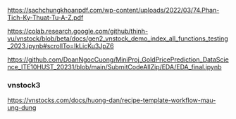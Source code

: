 https://sachchungkhoanpdf.com/wp-content/uploads/2022/03/74.Phan-Tich-Ky-Thuat-Tu-A-Z.pdf

https://colab.research.google.com/github/thinh-vu/vnstock/blob/beta/docs/gen2_vnstock_demo_index_all_functions_testing_2023.ipynb#scrollTo=IkLicKu3JpZ6

https://github.com/DoanNgocCuong/MiniProj_GoldPricePrediction_DataScience_ITE10HUST_20231/blob/main/SubmitCodeAllZip/EDA/EDA_final.ipynb


### vnstock3
https://vnstocks.com/docs/huong-dan/recipe-template-workflow-mau-ung-dung
